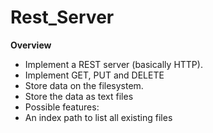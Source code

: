 # Rest_Server #


**Overview**
- Implement a REST server (basically HTTP).
- Implement GET, PUT and DELETE
- Store data on the filesystem.
- Store the data as text files
- Possible features:
- An index path to list all existing files